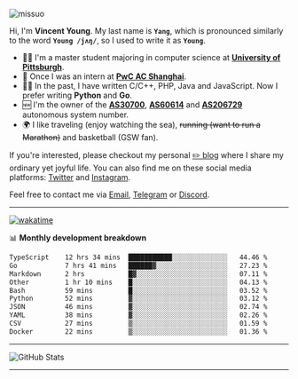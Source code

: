 <p align="left"> <img src="https://komarev.com/ghpvc/?username=missuo&label=Profile%20views&color=0e75b6&style=flat" alt="missuo" /> </p>


Hi, I'm **Vincent Young**. My last name is **`Yang`**, which is pronounced similarly to the word **`Young /jʌŋ/`**, so I used to write it as **`Young`**. 

-  👨‍🎓 I'm a master student majoring in computer science at [**University of Pittsburgh**](https://www.pitt.edu).
-  💼 Once I was an intern at **[PwC AC Shanghai](https://www.linkedin.com/company/pwc-ac-shanghai/)**.
-  👨‍💻 In the past, I have written C/C++, PHP, Java and JavaScript. Now I prefer writing **Python** and **Go**.
-  🆕 I'm the owner of the **[AS30700](https://bgp.tools/as/30700)**, **[AS60614](https://bgp.tools/as/60614)** and **[AS206729](https://bgp.tools/as/206729)** autonomous system number.
-  🌍 I like traveling (enjoy watching the sea), ~~running (want to run a Marathon)~~ and basketball (GSW fan).

If you're interested, please checkout my personal [✏️ blog](https://missuo.me/) where I share my ordinary yet joyful life. You can also find me on these social media platforms: [Twitter](https://twitter.com/m1ssuo) and [Instagram](https://www.instagram.com/missuo.me).

Feel free to contact me via <a href="mailto:me@owo.nz">Email</a>, [Telegram](https://t.me/missuo) or [Discord](https://discordapp.com/users/missuo#7448).

-------

[![wakatime](https://wakatime.com/badge/user/c13cd961-40ca-417a-afb6-1f9ea8ac295c.svg)](https://wakatime.com/@missuo)

📊 **Monthly development breakdown**
<!--START_SECTION:waka-->

```txt
TypeScript    12 hrs 34 mins  ███████████░░░░░░░░░░░░░░   44.46 %
Go            7 hrs 41 mins   ██████▓░░░░░░░░░░░░░░░░░░   27.23 %
Markdown      2 hrs           █▓░░░░░░░░░░░░░░░░░░░░░░░   07.11 %
Other         1 hr 10 mins    █░░░░░░░░░░░░░░░░░░░░░░░░   04.13 %
Bash          59 mins         █░░░░░░░░░░░░░░░░░░░░░░░░   03.52 %
Python        52 mins         ▓░░░░░░░░░░░░░░░░░░░░░░░░   03.12 %
JSON          46 mins         ▓░░░░░░░░░░░░░░░░░░░░░░░░   02.74 %
YAML          38 mins         ▓░░░░░░░░░░░░░░░░░░░░░░░░   02.26 %
CSV           27 mins         ▒░░░░░░░░░░░░░░░░░░░░░░░░   01.59 %
Docker        22 mins         ▒░░░░░░░░░░░░░░░░░░░░░░░░   01.36 %
```

<!--END_SECTION:waka-->

-------

![GitHub Stats](https://github-readme-stats-opal-alpha-76.vercel.app/api?username=missuo&show_icons=true&theme=transparent)

-------

